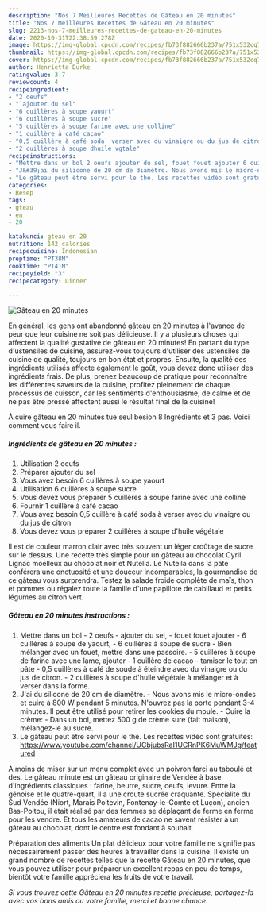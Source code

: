 ```yaml
---
description: "Nos 7 Meilleures Recettes de Gâteau en 20 minutes"
title: "Nos 7 Meilleures Recettes de Gâteau en 20 minutes"
slug: 2213-nos-7-meilleures-recettes-de-gateau-en-20-minutes
date: 2020-10-31T22:38:59.278Z
image: https://img-global.cpcdn.com/recipes/fb73f882666b237a/751x532cq70/gateau-en-20-minutes-photo-principale-de-la-recette.jpg
thumbnail: https://img-global.cpcdn.com/recipes/fb73f882666b237a/751x532cq70/gateau-en-20-minutes-photo-principale-de-la-recette.jpg
cover: https://img-global.cpcdn.com/recipes/fb73f882666b237a/751x532cq70/gateau-en-20-minutes-photo-principale-de-la-recette.jpg
author: Henrietta Burke
ratingvalue: 3.7
reviewcount: 4
recipeingredient:
- "2 oeufs"
- " ajouter du sel"
- "6 cuillères à soupe yaourt"
- "6 cuillères à soupe sucre"
- "5 cuillères à soupe farine avec une colline"
- "1 cuillère à café cacao"
- "0,5 cuillère à café soda  verser avec du vinaigre ou du jus de citron"
- "2 cuillères à soupe dhuile vgtale"
recipeinstructions:
- "Mettre dans un bol 2 oeufs ajouter du sel, fouet fouet ajouter 6 cuillères à soupe de yaourt, 6 cuillères à soupe de sucre Bien mélanger avec un fouet, mettre dans une passoire. 5 cuillères à soupe de farine avec une lame, ajouter 1 cuillère de cacao tamiser le tout en pâte 0,5 cuillères à café de soude à éteindre avec du vinaigre ou du jus de citron. 2 cuillères à soupe d&#39;huile végétale à mélanger et à verser dans la forme."
- "J&#39;ai du silicone de 20 cm de diamètre. Nous avons mis le micro-ondes et cuire à 800 W pendant 5 minutes. N&#39;ouvrez pas la porte pendant 3-4 minutes. Il peut être utilisé pour retirer les cookies du moule. Cuire la crème: Dans un bol, mettez 500 g de crème sure (fait maison), mélangez-le au sucre."
- "Le gâteau peut être servi pour le thé. Les recettes vidéo sont gratuites: https://www.youtube.com/channel/UCbjubsRaI1UCRnPK6MuWMJg/featured"
categories:
- Resep
tags:
- gteau
- en
- 20

katakunci: gteau en 20 
nutrition: 142 calories
recipecuisine: Indonesian
preptime: "PT38M"
cooktime: "PT41M"
recipeyield: "3"
recipecategory: Dinner

---
```



![Gâteau en 20 minutes](https://img-global.cpcdn.com/recipes/fb73f882666b237a/751x532cq70/gateau-en-20-minutes-photo-principale-de-la-recette.jpg)

En général, les gens ont abandonné gâteau en 20 minutes à l'avance de peur que leur cuisine ne soit pas délicieuse. Il y a plusieurs choses qui affectent la qualité gustative de gâteau en 20 minutes! En partant du type d'ustensiles de cuisine, assurez-vous toujours d'utiliser des ustensiles de cuisine de qualité, toujours en bon état et propres. Ensuite, la qualité des ingrédients utilisés affecte également le goût, vous devez donc utiliser des ingrédients frais. De plus, prenez beaucoup de pratique pour reconnaître les différentes saveurs de la cuisine, profitez pleinement de chaque processus de cuisson, car les sentiments d'enthousiasme, de calme et de ne pas être pressé affectent aussi le résultat final de la cuisine!

<!--inarticleads1-->

À cuire gâteau en 20 minutes tue seul besion 8 Ingrédients et 3 pas. Voici comment vous faire il.

##### Ingrédients de gâteau en 20 minutes :

1. Utilisation 2 oeufs
1. Préparer  ajouter du sel
1. Vous avez besoin 6 cuillères à soupe yaourt
1. Utilisation 6 cuillères à soupe sucre
1. Vous devez vous préparer 5 cuillères à soupe farine avec une colline
1. Fournir 1 cuillère à café cacao
1. Vous avez besoin 0,5 cuillère à café soda à verser avec du vinaigre ou du jus de citron
1. Vous devez vous préparer 2 cuillères à soupe d&#39;huile végétale


Il est de couleur marron clair avec très souvent un léger croûtage de sucre sur le dessus. Une recette très simple pour un gâteau au chocolat Cyril Lignac moelleux au chocolat noir et Nutella. Le Nutella dans la pâte conférera une onctuosité et une douceur incomparables, la gourmandise de ce gâteau vous surprendra. Testez la salade froide complète de maïs, thon et pommes ou régalez toute la famille d&#39;une papillote de cabillaud et petits légumes au citron vert. 

<!--inarticleads2-->

##### Gâteau en 20 minutes instructions :

1. Mettre dans un bol - 2 oeufs - ajouter du sel, - fouet fouet ajouter - 6 cuillères à soupe de yaourt, - 6 cuillères à soupe de sucre - Bien mélanger avec un fouet, mettre dans une passoire. - 5 cuillères à soupe de farine avec une lame, ajouter - 1 cuillère de cacao - tamiser le tout en pâte - 0,5 cuillères à café de soude à éteindre avec du vinaigre ou du jus de citron. - 2 cuillères à soupe d&#39;huile végétale à mélanger et à verser dans la forme.
1. J&#39;ai du silicone de 20 cm de diamètre. - Nous avons mis le micro-ondes et cuire à 800 W pendant 5 minutes. N&#39;ouvrez pas la porte pendant 3-4 minutes. Il peut être utilisé pour retirer les cookies du moule. - Cuire la crème: - Dans un bol, mettez 500 g de crème sure (fait maison), mélangez-le au sucre.
1. Le gâteau peut être servi pour le thé. Les recettes vidéo sont gratuites: https://www.youtube.com/channel/UCbjubsRaI1UCRnPK6MuWMJg/featured


A moins de miser sur un menu complet avec un poivron farci au taboulé et des. Le gâteau minute est un gâteau originaire de Vendée à base d&#39;ingrédients classiques : farine, beurre, sucre, oeufs, levure. Entre la génoise et le quatre-quart, il a une croute sucrée craquante. Spécialité du Sud Vendée (Niort, Marais Poitevin, Fontenay-le-Comte et Luçon), ancien Bas-Poitou, il était réalisé par des femmes se déplaçant de ferme en ferme pour les vendre. Et tous les amateurs de cacao ne savent résister à un gâteau au chocolat, dont le centre est fondant à souhait. 

<!--inarticleads1-->

<p>
Préparation des aliments Un plat délicieux pour votre famille ne signifie pas nécessairement passer des heures à travailler dans la cuisine. Il existe un grand nombre de recettes telles que la recette Gâteau en 20 minutes, que vous pouvez utiliser pour préparer un excellent repas en peu de temps, bientôt votre famille appréciera les fruits de votre travail.
</p>

<p>
<i>Si vous trouvez cette Gâteau en 20 minutes recette précieuse, partagez-la avec vos bons amis ou votre famille, merci et bonne chance.</i>
</p>
